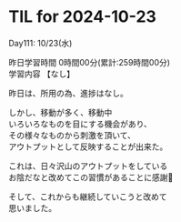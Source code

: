 # TIL for 2024-10-23

Day111: 10/23(水)  
  
昨日学習時間 0時間00分(累計:259時間00分)  
学習内容 【なし】  

昨日は、所用の為、進捗はなし。  

しかし、移動が多く、移動中  
いろいろなものを目にする機会があり、  
その様々なものから刺激を頂いて、  
アウトプットとして反映することが出来た。  

これは、日々沢山のアウトプットをしている  
お陰だなと改めてこの習慣があることに感謝🙏  

そして、これからも継続していこうと改めて  
思いました。

